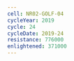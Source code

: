 ```yaml
---
cell: NR02-GOLF-04
cycleYear: 2019
cycle: 24
cycleDate: 2019-24
resistance: 776000
enlightened: 371000
---
```

